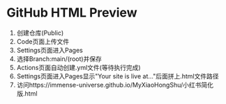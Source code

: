 # GitHub HTML Preview
1. 创建仓库(Public)<br>
2. Code页面上传文件<br>
3. Settings页面进入Pages<br>
4. 选择Branch:main/(root)并保存<br>
5. Actions页面自动创建.yml文件(等待执行完成)<br>
6. Settings页面进入Pages显示"Your site is live at..."后面拼上.html文件路径<br>
7. 访问https://immense-universe.github.io/MyXiaoHongShu/小红书简化版.html<br>
